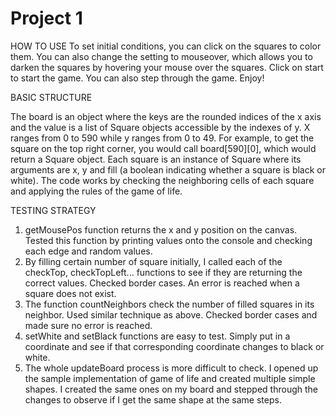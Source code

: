 Project 1
=====

HOW TO USE
To set initial conditions, you can click on the squares to color them. You can also change the setting to mouseover, which allows you to darken the squares by hovering your mouse over the squares.
Click on start to start the game. You can also step through the game.
Enjoy!

BASIC STRUCTURE

The board is an object where the keys are the rounded indices of the x axis and the value is a list of Square objects accessible by the indexes of y.
X ranges from 0 to 590 while y ranges from 0 to 49. 
For example, to get the square on the top right corner, you would call board[590][0], which would return a Square object. 
Each square is an instance of Square where its arguments are x, y and fill (a boolean indicating whether a square is black or white). 
The code works by checking the neighboring cells of each square and applying the rules of the game of life.

TESTING STRATEGY
1. getMousePos function returns the x and y position on the canvas. Tested this function by printing values onto the console and checking each edge and random values.
2. By filling certain number of square initially, I called each of the checkTop, checkTopLeft... functions to see if they are returning the correct values. Checked border cases. An error is reached when a square does not exist.
3. The function countNeighbors check the number of filled squares in its neighbor. Used similar technique as above. Checked border cases and made sure no error is reached.
4. setWhite and setBlack functions are easy to test. Simply put in a coordinate and see if that corresponding coordinate changes to black or white.
5. The whole updateBoard process is more difficult to check. I opened up the sample implementation of game of life and created multiple simple shapes. I created the same ones on my board and stepped through the changes to observe if I get the same shape at the same steps. 

